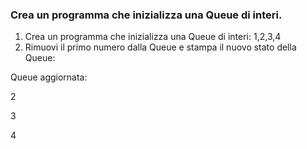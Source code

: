 ### Crea un programma che inizializza una Queue di interi.
1. Crea un programma che inizializza una Queue di interi: 1,2,3,4
2. Rimuovi il primo numero dalla Queue e stampa il nuovo stato della Queue:

Queue aggiornata:

2

3

4
